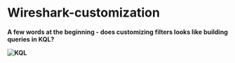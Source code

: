 # Wireshark-customization

<b>A few words at the beginning - does customizing filters looks like building queries in KQL?<b>

![KQL](https://github.com/AndrewTanga/Wireshark-customization/assets/93886645/71c92e6f-e932-4bb2-99b0-cf14b8412a90)



